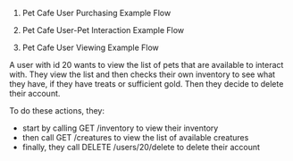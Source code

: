 1. Pet Cafe User Purchasing Example Flow

2. Pet Cafe User-Pet Interaction Example Flow

3. Pet Cafe User Viewing Example Flow

A user with id 20 wants to view the list of pets that are available to interact with. They view the list and then checks their own inventory to see what they have, if they have treats or sufficient gold. Then they decide to delete their account.

To do these actions, they:
- start by calling GET /inventory to view their inventory
- then call GET /creatures to view the list of available creatures
- finally, they call DELETE /users/20/delete to delete their account